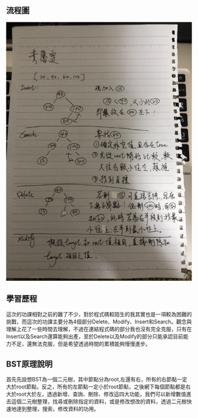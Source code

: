 ## 流程圖
<img src="https://github.com/HHT0407/Codesignal-Homework/blob/master/Binary%20Search%20Tree%20%E6%B5%81%E7%A8%8B%E5%9C%96.jpg" height="700" weight="700">

## 學習歷程
這次的功課相對之前的難了不少，對於程式碼較陌生的我其實也是一項較為困難的挑戰，而這次的功課主要分為4個部分Delete、Modify、Insert和Search。觀念與理解上花了一些時間去理解，不過在連結程式碼的部分我也沒有完全克服，只有在Insert以及Search還算能夠出產，至於Delete以及Modify的部分只能承認目前能力不足，還無法克服，但是希望透過時間的累積能夠慢慢進步。

## BST原理說明
首先先設想BST為一個二元樹，其中節點分為root,左還有右，所有的右節點一定大於root節點，反之，所有的左節點一定小於root節點，之後網下每個節點都是右大於root大於左，透過新增、查詢、刪除、修改這四大功能，我們可以新增數值進去這個二元樹整理，找尋或刪除指定的資料，或是修改想改的資料，透過二元樹快速地達到整理，搜索，修改資料的功用。
